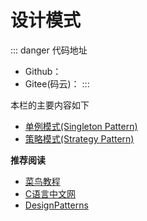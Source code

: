 # 设计模式

::: danger 代码地址
* Github：[]()
* Gitee(码云)：[]()
:::

本栏的主要内容如下

* [单例模式(Singleton Pattern)](01-Singleton-Pattern.html)
* [策略模式(Strategy Pattern)](02-Strategy-Pattern.html)

**推荐阅读**

* [菜鸟教程](https://www.runoob.com/design-pattern/)
* [C语言中文网](http://c.biancheng.net/view/1317.html)
* [DesignPatterns](https://github.com/bjmashibing/DesignPatterns)
